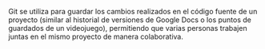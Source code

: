 Git se utiliza para guardar los cambios realizados en el código fuente de un proyecto (similar al historial de versiones de Google Docs o los puntos de guardados de un videojuego), permitiendo que varias personas trabajen juntas en el mismo proyecto de manera colaborativa.


